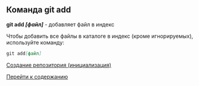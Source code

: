  ## Команда **git add**

 **git add *[файл]*** - добавляет файл в индекс

 Чтобы добавить все файлы в каталоге в индекс (кроме игнорируемых), используйте команду:

 ```md   
 git add[файл]
 ```

[Создание репозитория (инициализация)](Creating%20a%20repository.md)

[Перейти к содержанию](readme.md)

